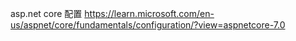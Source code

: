 ﻿asp.net core 配置
https://learn.microsoft.com/en-us/aspnet/core/fundamentals/configuration/?view=aspnetcore-7.0